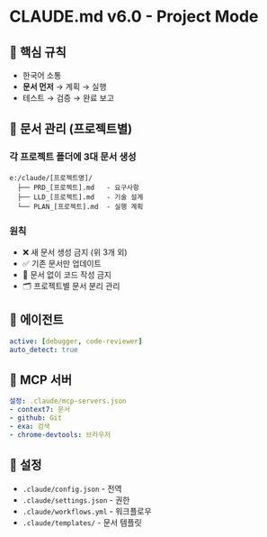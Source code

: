 # CLAUDE.md v6.0 - Project Mode

## 🎯 핵심 규칙
- 한국어 소통
- **문서 먼저** → 계획 → 실행
- 테스트 → 검증 → 완료 보고

## 📝 문서 관리 (프로젝트별)
### 각 프로젝트 폴더에 3대 문서 생성
```
e:/claude/[프로젝트명]/
  ├── PRD_[프로젝트].md   - 요구사항
  ├── LLD_[프로젝트].md   - 기술 설계
  └── PLAN_[프로젝트].md  - 실행 계획
```

### 원칙
- ❌ 새 문서 생성 금지 (위 3개 외)
- ✅ 기존 문서만 업데이트
- 📌 문서 없이 코드 작성 금지
- 🗂️ 프로젝트별 문서 분리 관리

## 🤖 에이전트
```yaml
active: [debugger, code-reviewer]
auto_detect: true
```

## 🔌 MCP 서버
```yaml
설정: .claude/mcp-servers.json
- context7: 문서
- github: Git
- exa: 검색
- chrome-devtools: 브라우저
```

## 🔧 설정
- `.claude/config.json` - 전역
- `.claude/settings.json` - 권한
- `.claude/workflows.yml` - 워크플로우
- `.claude/templates/` - 문서 템플릿
